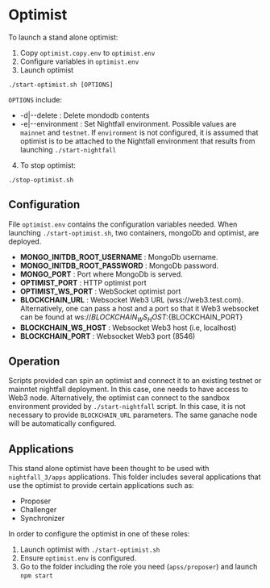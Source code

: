 # Optimist
To launch a stand alone optimist:
1. Copy `optimist.copy.env` to `optimist.env`
2. Configure variables in `optimist.env`
3. Launch optimist
```
./start-optimist.sh [OPTIONS]
```
`OPTIONS` include:
- -d|--delete : Delete mondodb contents
- -e|--environment : Set Nightfall environment. Possible values are `mainnet` and `testnet`. If `environment` is not configured, it is assumed that optimist is to be attached to the Nightfall environment that results from launching `./start-nightfall`
4. To stop optimist:
```
./stop-optimist.sh
```


## Configuration
File `optimist.env` contains the configuration variables needed. When launching `./start-optimist.sh`, two containers, mongoDb and optimist, are deployed.
- **MONGO_INITDB_ROOT_USERNAME** : MongoDb username. 
- **MONGO_INITDB_ROOT_PASSWORD** : MongoDb password. 
- **MONGO_PORT** : Port where MongoDb is served.
- **OPTIMIST_PORT** :  HTTP optimist port
- **OPTIMIST_WS_PORT** : WebSocket optimist port
- **BLOCKCHAIN_URL** : Websocket Web3 URL (wss://web3.test.com). Alternatively, one can pass a host and a port so
that it Web3 websocket can be found at ws://${BLOCKCHAIN_WS_HOST}:${BLOCKCHAIN_PORT}
- **BLOCKCHAIN_WS_HOST** : Websocket Web3 host (i.e, localhost)
- **BLOCKCHAIN_PORT** : Websocket Web3 port (8546)

## Operation
Scripts provided can spin an optimist and connect it to an existing testnet or mainntet nightfall deployment. In this case, one needs to have access to Web3 node.
Alternatively, the optimist can connect to the sandbox environment provided by `./start-nightfall` script. In this case, it is not necessary to provide `BLOCKCHAIN_URL` parameters. The same ganache node will be automatically configured.

 ## Applications
 This stand alone optimist have been thought to be used with `nightfall_3/apps` applications. This folder includes several applications that use the optimist to provide certain applications such as:
 - Proposer
 - Challenger
 - Synchronizer

 In order to configure the optimist in one of these roles:
 1. Launch optimist with `./start-optimist.sh`
 2. Ensure `optimist.env` is configured.
 3. Go to the folder including the role you need (`apss/proposer`) and launch `npm start`